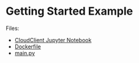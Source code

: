 # Getting Started Example

Files:

- [CloudClient Jupyter Notebook](./cloudclient_walkthrough.ipynb)
- [Dockerfile](./Dockerfile)
- [main.py](./main.py)